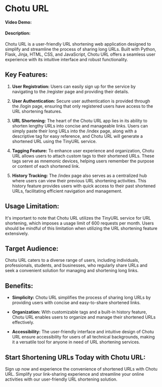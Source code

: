 # Chotu URL

#### Video Demo:  <URL HERE>

#### Description:
Chotu URL is a user-friendly URL shortening web application designed to simplify and streamline the process of sharing long URLs. Built with Python, Flask, Jinja, HTML, CSS, and JavaScript, Chotu URL offers a seamless user experience with its intuitive interface and robust functionality.

## Key Features:
1. **User Registration:** Users can easily sign up for the service by navigating to the /register page and providing their details.

2. **User Authentication:** Secure user authentication is provided through the /login page, ensuring that only registered users have access to the URL shortening features.

3. **URL Shortening:** The heart of the Chotu URL app lies in its ability to shorten lengthy URLs into concise and manageable links. Users can simply paste their long URLs into the /index page, along with a descriptive tag for easy reference, and Chotu URL will generate a shortened URL using the TinyURL service.

4. **Tagging Feature:** To enhance user experience and organization, Chotu URL allows users to attach custom tags to their shortened URLs. These tags serve as mnemonic devices, helping users remember the purpose or content of each shortened link.

5. **History Tracking:** The /index page also serves as a centralized hub where users can view their previous URL shortening activities. This history feature provides users with quick access to their past shortened URLs, facilitating efficient navigation and management.

## Usage Limitation:
It's important to note that Chotu URL utilizes the TinyURL service for URL shortening, which imposes a usage limit of 600 requests per month. Users should be mindful of this limitation when utilizing the URL shortening feature extensively.

## Target Audience:
Chotu URL caters to a diverse range of users, including individuals, professionals, students, and businesses, who regularly share URLs and seek a convenient solution for managing and shortening long links.

## Benefits:
- **Simplicity:** Chotu URL simplifies the process of sharing long URLs by providing users with concise and easy-to-share shortened links.

- **Organization:** With customizable tags and a built-in history feature, Chotu URL enables users to organize and manage their shortened URLs effectively.

- **Accessibility:** The user-friendly interface and intuitive design of Chotu URL ensure accessibility for users of all technical backgrounds, making it a versatile tool for anyone in need of URL shortening services.

## Start Shortening URLs Today with Chotu URL:
Sign up now and experience the convenience of shortened URLs with Chotu URL. Simplify your link-sharing experience and streamline your online activities with our user-friendly URL shortening solution.
